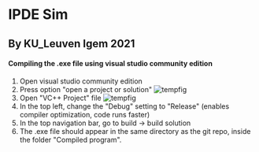 # IPDE Sim 
## By KU_Leuven Igem 2021
#### Compiling the .exe file using visual studio community edition
1) Open visual studio community edition
2) Press option "open a project or solution"
![tempfig](https://user-images.githubusercontent.com/57561283/137587230-046ca928-21bd-425f-9bed-c1fbf99cc87a.PNG)
3) Open "VC++ Project" file 
![tempfig](https://user-images.githubusercontent.com/57561283/137587282-fec5f4df-a114-4535-8bbd-1671434e50c4.PNG)
4) In the top left, change the "Debug" setting to "Release" (enables compiler optimization, code runs faster)
5) In the top navigation bar, go to build -> build solution 
6) The .exe file should appear in the same directory as the git repo, inside the folder "Compiled program".
